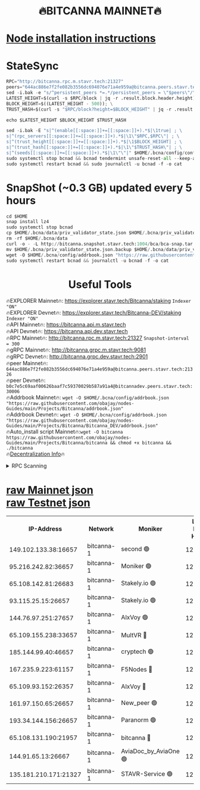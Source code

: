 <h1 align="center"> 🔥BITCANNA MAINNET🔥</h1>


[Node installation instructions](https://github.com/obajay/nodes-Guides/tree/main/Projects/Bitcanna)
=

# StateSync
```python
RPC="http://bitcanna.rpc.m.stavr.tech:21327"
peers="644ac886e7f2fe082b3556dc694076e71a4e959a@bitcanna.peers.stavr.tech:21326"
sed -i.bak -e "s/^persistent_peers *=.*/persistent_peers = \"$peers\"/" $HOME/.bcna/config/config.toml
LATEST_HEIGHT=$(curl -s $RPC/block | jq -r .result.block.header.height); \
BLOCK_HEIGHT=$((LATEST_HEIGHT - 500)); \
TRUST_HASH=$(curl -s "$RPC/block?height=$BLOCK_HEIGHT" | jq -r .result.block_id.hash)

echo $LATEST_HEIGHT $BLOCK_HEIGHT $TRUST_HASH

sed -i.bak -E "s|^(enable[[:space:]]+=[[:space:]]+).*$|\1true| ; \
s|^(rpc_servers[[:space:]]+=[[:space:]]+).*$|\1\"$RPC,$RPC\"| ; \
s|^(trust_height[[:space:]]+=[[:space:]]+).*$|\1$BLOCK_HEIGHT| ; \
s|^(trust_hash[[:space:]]+=[[:space:]]+).*$|\1\"$TRUST_HASH\"| ; \
s|^(seeds[[:space:]]+=[[:space:]]+).*$|\1\"\"|" $HOME/.bcna/config/config.toml
sudo systemctl stop bcnad && bcnad tendermint unsafe-reset-all --keep-addr-book
sudo systemctl restart bcnad && sudo journalctl -u bcnad -f -o cat
```
# SnapShot (~0.3 GB) updated every 5 hours
```python
cd $HOME
snap install lz4
sudo systemctl stop bcnad
cp $HOME/.bcna/data/priv_validator_state.json $HOME/.bcna/priv_validator_state.json.backup
rm -rf $HOME/.bcna/data
curl -o - -L http://bitcanna.snapshot.stavr.tech:1004/bca/bca-snap.tar.lz4 | lz4 -c -d - | tar -x -C $HOME/.bcna --strip-components 2
mv $HOME/.bcna/priv_validator_state.json.backup $HOME/.bcna/data/priv_validator_state.json
wget -O $HOME/.bcna/config/addrbook.json "https://raw.githubusercontent.com/obajay/nodes-Guides/main/Projects/Bitcanna/addrbook.json"
sudo systemctl restart bcnad && journalctl -u bcnad -f -o cat
```

 <h1 align="center"> Useful Tools</h1>

🔥EXPLORER Mainnet🔥:    https://explorer.stavr.tech/Bitcanna/staking          `Indexer "ON"` \
🔥EXPLORER Devnet🔥:     https://explorer.stavr.tech/Bitcanna-DEV/staking     `Indexer "ON"` \
🔥API Mainnet🔥:         https://bitcanna.api.m.stavr.tech \
🔥API Devnet🔥:          https://bitcanna.api.dev.stavr.tech \
🔥RPC Mainnet🔥:         http://bitcanna.rpc.m.stavr.tech:21327         `Snapshot-interval = 300` \
🔥gRPC Mainnet🔥:        http://bitcanna.grpc.m.stavr.tech:9081 \
🔥gRPC Devnet🔥:         http://bitcanna.grpc.dev.stavr.tech:2901 \
🔥peer Mainnet🔥:        `644ac886e7f2fe082b3556dc694076e71a4e959a@bitcanna.peers.stavr.tech:21326` \
🔥peer Devnet🔥:         `b0c7e5c69aaf00626baaf7c59370029b587a91a4@bitcannadev.peers.stavr.tech:30006` \
🔥Addrbook Mainnet🔥:    ```wget -O $HOME/.bcna/config/addrbook.json "https://raw.githubusercontent.com/obajay/nodes-Guides/main/Projects/Bitcanna/addrbook.json"``` \
🔥Addrbook Devnet🔥:    ```wget -O $HOME/.bcna/config/addrbook.json "https://raw.githubusercontent.com/obajay/nodes-Guides/main/Projects/Bitcanna/Bitcanna_DEV/addrbook.json"``` \
🔥Auto_install script Mainnet🔥:```wget -O bitcanna https://raw.githubusercontent.com/obajay/nodes-Guides/main/Projects/Bitcanna/bitcanna && chmod +x bitcanna && ./bitcanna``` \
🔥[Decentralization Info](https://github.com/obajay/StateSync-snapshots/tree/main/Projects/Bitcanna/Decentralization)🔥


<details>
<summary>RPC Scanning</summary>

<h2 align="center"> We scan nodes in real time every 4 hours. And we provide the final result of RPC endpoints.
We cannot influence the operation of these nodes in any way. </h2>


```python
If Voting Power is higher than 0 --> then the Node is a validator of the network and may be subject to attack and be a potential threat to the chain.
```
```python
We marked such validators with a red symbol
```

</details>

[raw Mainnet json](https://rpc-check.bcam.stavr.tech/bcam/rpc-bcam-result.json) \
[raw Testnet json](https://github.com/obajay/StateSync-snapshots/tree/main/Projects/Bitcanna/Rpc-Check-Testnet)
=



<table><tr><th>IP-Address</th><th>Network</th><th>Moniker</th><th>Latest Block Height</th><th>Earliest Block Height</th><th>Catching Up</th><th>Tx Index</th><th>Voting Power</th><th>Scan Time</th></tr><tr><td>149.102.133.38:16657</td><td>bitcanna-1</td><td>second 🟢</td><td>12386487</td><td>1</td><td>False</td><td>on</td><td>0</td><td>2024-02-01T08:45:17.530313433UTC</td></tr><tr><td>95.216.242.82:36657</td><td>bitcanna-1</td><td>Moniker 🟢</td><td>12386477</td><td>5776907</td><td>False</td><td>on</td><td>0</td><td>2024-02-01T08:44:14.813720157UTC</td></tr><tr><td>65.108.142.81:26683</td><td>bitcanna-1</td><td>Stakely.io 🟢</td><td>12386481</td><td>6152001</td><td>False</td><td>on</td><td>0</td><td>2024-02-01T08:44:41.115596874UTC</td></tr><tr><td>93.115.25.15:26657</td><td>bitcanna-1</td><td>Stakely.io 🟢</td><td>12386480</td><td>6520001</td><td>False</td><td>on</td><td>0</td><td>2024-02-01T08:44:34.579731596UTC</td></tr><tr><td>144.76.97.251:27657</td><td>bitcanna-1</td><td>AlxVoy 🟢</td><td>12386486</td><td>8805201</td><td>False</td><td>on</td><td>0</td><td>2024-02-01T08:45:06.946404183UTC</td></tr><tr><td>65.109.155.238:33657</td><td>bitcanna-1</td><td>MultVR 🔴</td><td>12386482</td><td>9933415</td><td>False</td><td>on</td><td>352168</td><td>2024-02-01T08:44:48.134360741UTC</td></tr><tr><td>185.144.99.40:46657</td><td>bitcanna-1</td><td>cryptech 🟢</td><td>12386477</td><td>11528001</td><td>False</td><td>on</td><td>0</td><td>2024-02-01T08:44:10.381857578UTC</td></tr><tr><td>167.235.9.223:61157</td><td>bitcanna-1</td><td>F5Nodes 🔴</td><td>12386483</td><td>12084001</td><td>False</td><td>on</td><td>570</td><td>2024-02-01T08:44:50.476156573UTC</td></tr><tr><td>65.109.93.152:26357</td><td>bitcanna-1</td><td>AlxVoy 🔴</td><td>12386487</td><td>12109301</td><td>False</td><td>on</td><td>1391762</td><td>2024-02-01T08:45:18.094785805UTC</td></tr><tr><td>161.97.150.65:26657</td><td>bitcanna-1</td><td>New_peer 🟢</td><td>12386481</td><td>12254001</td><td>False</td><td>on</td><td>0</td><td>2024-02-01T08:44:41.474777906UTC</td></tr><tr><td>193.34.144.156:26657</td><td>bitcanna-1</td><td>Paranorm 🟢</td><td>12386484</td><td>12271301</td><td>False</td><td>on</td><td>0</td><td>2024-02-01T08:44:55.388122307UTC</td></tr><tr><td>65.108.131.190:21957</td><td>bitcanna-1</td><td>bitcanna 🔴</td><td>12386483</td><td>12286483</td><td>False</td><td>on</td><td>409392</td><td>2024-02-01T08:44:55.060131646UTC</td></tr><tr><td>144.91.65.13:26667</td><td>bitcanna-1</td><td>AviaDoc_by_AviaOne 🟢</td><td>12386484</td><td>12380401</td><td>False</td><td>on</td><td>0</td><td>2024-02-01T08:45:04.113354680UTC</td></tr><tr><td>135.181.210.171:21327</td><td>bitcanna-1</td><td>STAVR-Service 🟢</td><td>12386485</td><td>12383001</td><td>False</td><td>on</td><td>0</td><td>2024-02-01T08:45:06.615838050UTC</td></tr></table>
